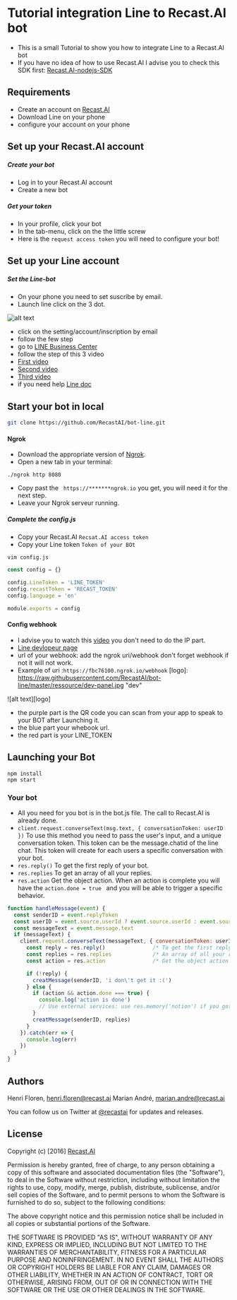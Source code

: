 # Tutorial integration Line to Recast.AI bot

* This is a small Tutorial to show you how to integrate Line to a Recast.AI bot
* If you have no idea of how to use Recast.AI I advise you to check this SDK first:  [Recast.AI-nodejs-SDK](https://github.com/RecastAI/SDK-NodeJs)

## Requirements
* Create an account on [Recast.AI](https://recast.ai/signup)
* Download Line on your phone
* configure your account on your phone

## Set up your Recast.AI account

##### Create your bot

* Log in to your Recast.AI account
* Create a new bot

##### Get your token

* In your profile, click your bot
* In the tab-menu, click on the the little screw
* Here is the `request access token` you will need to configure your bot!

## Set up your Line account

##### Set the Line-bot

* On your phone you need to set suscribe by email.
* Launch line click on the 3 dot.

[setting]: https://raw.githubusercontent.com/RecastAI/bot-line/master/ressource/screen-setting.jpg "Seeting"

![alt text][setting]

* click on the setting/account/inscription by email
* follow the few step
* go to [LINE Business Center](https://business.line.me/en/)
* follow the step of this 3 video
* [First video](https://www.youtube.com/watch?v=051jdF5_V-A)
* [Second video](https://www.youtube.com/watch?v=ZOvJU-UwI7Q)
* [Third video](https://www.youtube.com/watch?v=rD27Pd13b_Q)
* if you need help [Line doc](https://developers.line.me/messaging-api/getting-started)

## Start your bot in local

```bash
git clone https://github.com/RecastAI/bot-line.git
```

#### Ngrok

* Download the appropriate version of [Ngrok](https://ngrok.com/download).
* Open a new tab in your terminal:
```
./ngrok http 8080
```
* Copy past the ``` https://*******ngrok.io``` you get, you will need it for the next step.
* Leave your Ngrok serveur running.

##### Complete the config.js

* Copy your Recast.AI `Recsat.AI access token`
* Copy your Line token `Token of your BOt`

```vim config.js```
```javascript
const config = {}

config.LineToken = 'LINE_TOKEN'
config.recastToken = 'RECAST_TOKEN'
config.language = 'en'

module.exports = config
```

#### Config webhook

* I advise you to watch this [video](https://www.youtube.com/watch?v=IwgPBJ2FWO8) you don't need to do the IP part.
* [Line devlopeur page](https://developers.line.me/ba/)
* url of your webhook: add the ngrok uri/webhook don't forget webhook if not it will not work.
* Example of uri :```https://fbc76100.ngrok.io/webhook```
[logo]: https://raw.githubusercontent.com/RecastAI/bot-line/master/ressource/dev-panel.jpg "dev"

![alt text][logo]
* the purple part is the QR code you can scan from your app to speak to your BOT after Launching it.
* the blue part your whebook url.
* the red part is your LINE_TOKEN

## Launching your Bot
```
npm install
npm start
```

### Your bot
* All you need for you bot is in the bot.js file. The call to Recast.AI is already done.
* ```client.request.converseText(msg.text, { conversationToken: userID })``` To use this method you need to pass the user's input, and  a unique conversation token. This token can be the message.chatid of the line chat. This token will create for each users a specific conversation with your bot.
* ```res.reply()``` To get the first reply of your bot.
* ```res.replies``` To get an array of all your replies.
* ```res.action``` Get the object action. When an action is complete you will have the ```action.done = true ``` and you will be able to trigger a specific behavior.

```javascript
function handleMessage(event) {
  const senderID = event.replyToken
  const userID = event.source.userId ? event.source.userId : event.source.roomId
  const messageText = event.message.text
  if (messageText) {
    client.request.converseText(messageText, { conversationToken: userID }).then((res) => {
      const reply = res.reply()               /* To get the first reply of your bot. */
      const replies = res.replies             /* An array of all your replies */
      const action = res.action               /* Get the object action. You can use 'action.done' to trigger a specification action when it's at true. */

      if (!reply) {
        creatMessage(senderID, 'i don\'t get it :(')
      } else {
        if (action && action.done === true) {
          console.log('action is done')
          // Use external services: use res.memory('notion') if you got a notion from this action
        }
        creatMessage(senderID, replies)
      }
    }).catch(err => {
      console.log(err)
    })
  }
}
```

## Authors

Henri Floren, henri.floren@recast.ai
Marian André, marian.andre@recast.ai

You can follow us on Twitter at [@recastai](https://twitter.com/recastai) for updates and releases.

## License

Copyright (c) [2016] [Recast.AI](https://recast.ai)

Permission is hereby granted, free of charge, to any person obtaining a copy
of this software and associated documentation files (the "Software"), to deal
in the Software without restriction, including without limitation the rights
to use, copy, modify, merge, publish, distribute, sublicense, and/or sell
copies of the Software, and to permit persons to whom the Software is
furnished to do so, subject to the following conditions:

The above copyright notice and this permission notice shall be included in all
copies or substantial portions of the Software.

THE SOFTWARE IS PROVIDED "AS IS", WITHOUT WARRANTY OF ANY KIND, EXPRESS OR
IMPLIED, INCLUDING BUT NOT LIMITED TO THE WARRANTIES OF MERCHANTABILITY,
FITNESS FOR A PARTICULAR PURPOSE AND NONINFRINGEMENT. IN NO EVENT SHALL THE
AUTHORS OR COPYRIGHT HOLDERS BE LIABLE FOR ANY CLAIM, DAMAGES OR OTHER
LIABILITY, WHETHER IN AN ACTION OF CONTRACT, TORT OR OTHERWISE, ARISING FROM,
OUT OF OR IN CONNECTION WITH THE SOFTWARE OR THE USE OR OTHER DEALINGS IN THE
SOFTWARE.
